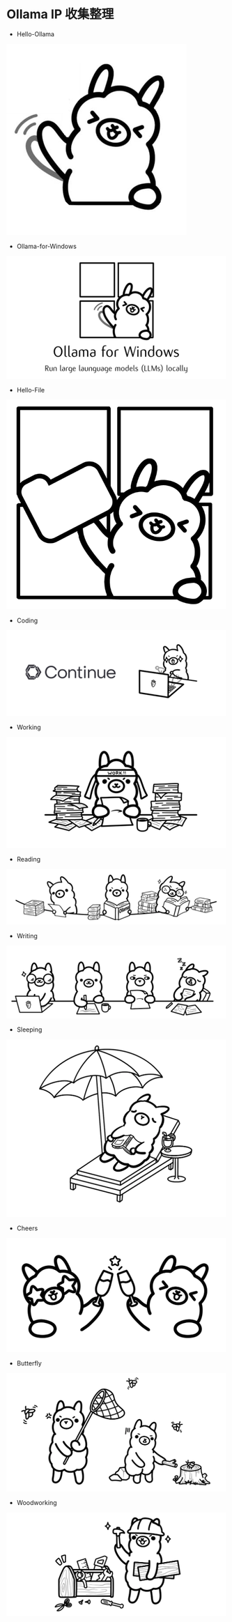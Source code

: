 # Ollama IP 收集整理

- Hello-Ollama

![Hello-Olama.png](Hello-Olama.png)


- Ollama-for-Windows

![Ollama-for-Windows.jpeg](Ollama-for-Windows.jpeg)


- Hello-File

![Hello-File.png](Hello-File.png)


- Coding

![Coding.png](Coding.png)


- Working

![Working.png](Working.png)


- Reading

![Reading.png](Reading.png)


- Writing

![Writing.png](Writing.png)


- Sleeping

![Sleeping.png](Sleeping.png)


- Cheers

![Cheers.png](Cheers.png)


- Butterfly

![butterfly.png](butterfly.png)


- Woodworking

![Woodworking.png](Woodworking.png)